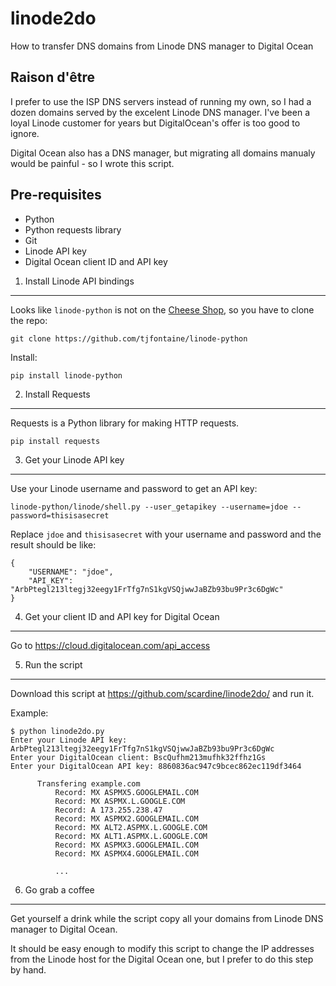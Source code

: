 linode2do
=========

How to transfer DNS domains from Linode DNS manager to Digital Ocean

Raison d'être
-------------

I prefer to use the ISP DNS servers instead of running my own, so I had a dozen domains served by the excelent Linode DNS manager. I've been a loyal Linode customer for years but DigitalOcean's offer is too good to ignore.

Digital Ocean also has a DNS manager, but migrating all domains manualy would be painful - so I wrote this script.

Pre-requisites
--------------

 - Python
 - Python requests library
 - Git
 - Linode API key
 - Digital Ocean client ID and API key

1. Install Linode API bindings
------------------------------

Looks like `linode-python` is not on the [Cheese Shop](https://pypi.python.org/pypi), so you have to clone the repo:

    git clone https://github.com/tjfontaine/linode-python
    
Install:

    pip install linode-python
    
2. Install Requests
-------------------

Requests is a Python library for making HTTP requests.

    pip install requests
    
    
3. Get your Linode API key
--------------------------

Use your Linode username and password to get an API key:

    linode-python/linode/shell.py --user_getapikey --username=jdoe --password=thisisasecret
    
Replace `jdoe` and `thisisasecret` with your username and password and the result should be like:

    {
        "USERNAME": "jdoe",
        "API_KEY": "ArbPtegl213ltegj32eegy1FrTfg7nS1kgVSQjwwJaBZb93bu9Pr3c6DgWc"
    }

4. Get your client ID and API key for Digital Ocean
---------------------------------------------------

Go to https://cloud.digitalocean.com/api_access

5. Run the script
-----------------

Download this script at https://github.com/scardine/linode2do/ and run it.

Example:

    $ python linode2do.py
    Enter your Linode API key: ArbPtegl213ltegj32eegy1FrTfg7nS1kgVSQjwwJaBZb93bu9Pr3c6DgWc
    Enter your DigitalOcean client: BscQufhm213mufhk32ffhz1Gs
    Enter your DigitalOcean API key: 8860836ac947c9bcec862ec119df3464
    
          Transfering example.com
              Record: MX ASPMX5.GOOGLEMAIL.COM
              Record: MX ASPMX.L.GOOGLE.COM
              Record: A 173.255.238.47
              Record: MX ASPMX2.GOOGLEMAIL.COM
              Record: MX ALT2.ASPMX.L.GOOGLE.COM
              Record: MX ALT1.ASPMX.L.GOOGLE.COM
              Record: MX ASPMX3.GOOGLEMAIL.COM
              Record: MX ASPMX4.GOOGLEMAIL.COM
              
              ...

6. Go grab a coffee
-------------------

Get yourself a drink while the script copy all your domains from Linode DNS manager to Digital Ocean.

It should be easy enough to modify this script to change the IP addresses from the Linode host for the Digital Ocean one, but I prefer to do this step by hand.


